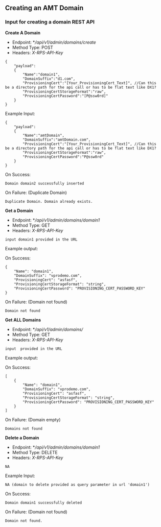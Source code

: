 ## Creating an AMT Domain

### Input for creating a domain REST API

**Create A Domain**

* Endpoint: **/api/v1/admin/domains/create*
* Method Type: POST
* Headers: *X-RPS-API-Key*

```
{
    "payload": 
    { 
        "Name":"domain1",
        "DomainSuffix":"d1.com",
        "ProvisioningCert":"[Your_ProvisioningCert_Text]", //Can this be a directory path for the api call or has to be flat text like DX1?
        "ProvisioningCertStorageFormat":"raw",
        "ProvisioningCertPassword":"[P@ssw0rd]"
    }
}
```

Example Input:
```
{
    "payload": 
    { 
        "Name":"amtDomain",
        "DomainSuffix":"amtDomain.com",
        "ProvisioningCert":"[Your_ProvisioningCert_Text]", //Can this be a directory path for the api call or has to be flat text like DX1?
        "ProvisioningCertStorageFormat":"raw",
        "ProvisioningCertPassword":"P@ssw0rd"
    }
}
```

On Success:

```
Domain domain2 successfully inserted
```

On Failure: (Duplicate Domain)

```
Duplicate Domain. Domain already exists.
```

**Get a Domain**

* Endpoint: **/api/v1/admin/domains/domain1*
* Method Type: GET
* Headers: *X-RPS-API-Key*

```
input domain1 provided in the URL
```

Example output:

On Success:

```
{
    "Name": "domain1",
    "DomainSuffix": "vprodemo.com",
    "ProvisioningCert": "asfasf",
    "ProvisioningCertStorageFormat": "string",
    "ProvisioningCertPassword": "PROVISIONING_CERT_PASSWORD_KEY"
}
```

On Failure: (Domain not found)

```
Domain not found
```

**Get ALL Domains**

* Endpoint: **/api/v1/admin/domains/*
* Method Type: GET
* Headers: *X-RPS-API-Key*

```
input  provided in the URL
```

Example output:

On Success:

```
[
    {
        "Name": "domain1",
        "DomainSuffix": "vprodemo.com",
        "ProvisioningCert": "asfasf",
        "ProvisioningCertStorageFormat": "string",
        "ProvisioningCertPassword": "PROVISIONING_CERT_PASSWORD_KEY"
    }
]
```

On Failure: (Domain empty)

```
Domains not found
```

**Delete a Domain**



* Endpoint: **/api/v1/admin/domains/domain1*
* Method Type: DELETE
* Headers: *X-RPS-API-Key*

```
NA
```

Example Input:

```
NA (domain to delete provided as query parameter in url 'domain1')
```

On Success:

```
Domain domain1 successfully deleted
```

On Failure: (Domain not found)

```
Domain not found.
```
